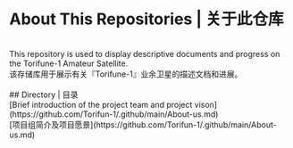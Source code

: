 # About This Repositories | 关于此仓库<br>
<br>
This repository is used to display descriptive documents and progress on the Torifune-1 Amateur Satellite.<br>
该存储库用于展示有关『Torifune-1』业余卫星的描述文档和进展。<br>
<br>
## Directory | 目录<br>
  [Brief introduction of the project team and project vison](https://github.com/Torifun-1/.github/main/About-us.md)<br>
  [项目组简介及项目愿景](https://github.com/Torifun-1/.github/main/About-us.md)<br>
